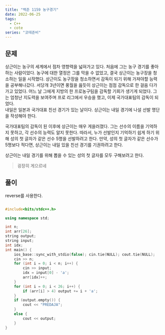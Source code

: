 ```yaml
---
title: "백준 1159 농구경기"
date: 2022-06-25
tags:
  - C++
  - cote
series: "코테준비"
---
```


## 문제

상근이는 농구의 세계에서 점차 영향력을 넓혀가고 있다. 처음에 그는 농구 경기를 좋아하는 사람이었다. 농구에 대한 열정은 그를 막을 수 없었고, 결국 상근이는 농구장을 청소하는 일을 시작했다. 상근이도 농구장을 청소하면서 감독이 되기 위해 가져야할 능력을 공부해나갔다. 서당개 3년이면 풍월을 읊듯이 상근이는 점점 감독으로 한 걸음 다가가고 있었다. 어느 날 그에게 지방의 한 프로농구팀을 감독할 기회가 생기게 되었다. 그는 엄청난 지도력을 보여주며 프로 리그에서 우승을 했고, 이제 국가대표팀의 감독이 되었다.
<br/>
내일은 일본과 국가대표 친선 경기가 있는 날이다. 상근이는 내일 경기에 나설 선발 명단을 작성해야 한다.<br/>

국가대표팀의 감독이 된 이후에 상근이는 매우 게을러졌다. 그는 선수의 이름을 기억하지 못하고, 각 선수의 능력도 알지 못한다. 따라서, 누가 선발인지 기억하기 쉽게 하기 위해 성의 첫 글자가 같은 선수 5명을 선발하려고 한다. 만약, 성의 첫 글자가 같은 선수가 5명보다 적다면, 상근이는 내일 있을 친선 경기를 기권하려고 한다.<br/>

상근이는 내일 경기를 위해 뽑을 수 있는 성의 첫 글자를 모두 구해보려고 한다.

> 굉장히 게으르네

## 풀이

reverse를 사용한다.

```c++

#include<bits/stdc++.h>

using namespace std;

int n;
int arr[26];
string output;
string input;
int idx;
int main() {
	ios_base::sync_with_stdio(false); cin.tie(NULL); cout.tie(NULL);
	cin >> n;
	for (int i = 0; i < n; i++) {
		cin >> input;
		idx = input[0] - 'a';
		arr[idx]++;
	}
	for (int i = 0; i < 26; i++) {
		if (arr[i] > 4) output += i + 'a';
	}
	if (output.empty()) {
		cout << "PREDAJA";
	}
	else {
		cout << output;
	}
}
```
